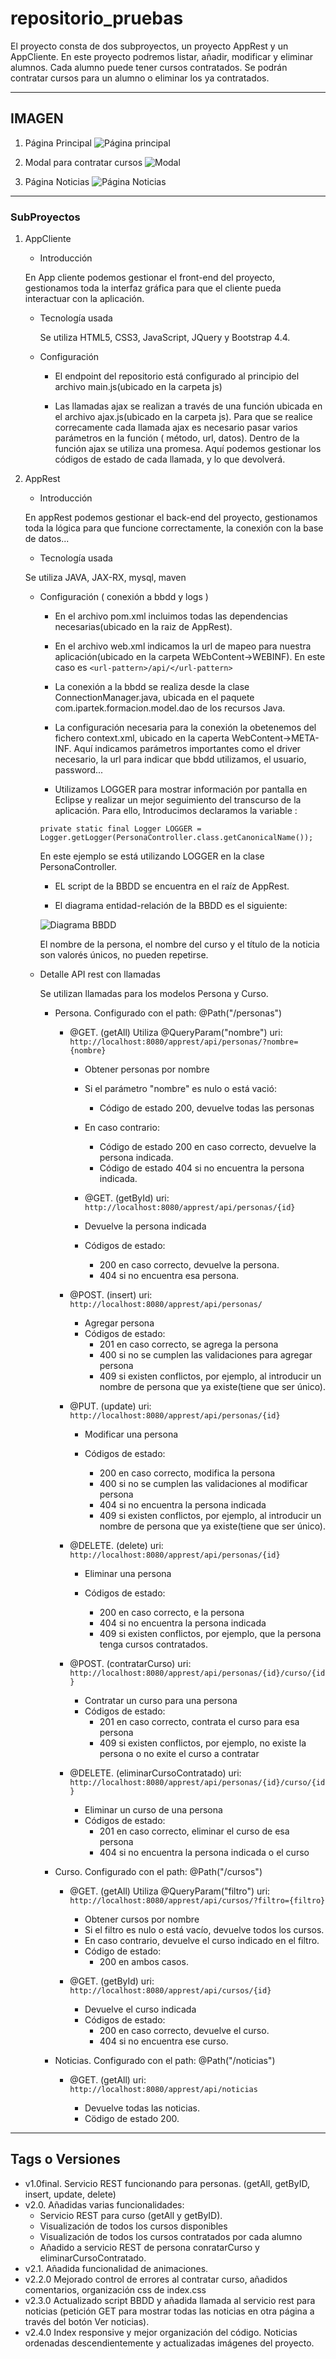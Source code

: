 # repositorio_pruebas

El proyecto consta de dos subproyectos, un proyecto AppRest y un AppCliente. 
En este proyecto podremos listar, añadir, modificar y eliminar alumnos. Cada alumno puede tener cursos contratados. Se podrán contratar cursos para un alumno o eliminar los ya contratados.

--- 

## IMAGEN

1. Página Principal
![Página principal](https://github.com/josgaril/repositorio_pruebas/blob/master/scrennShoots/paginaPrincipal.png)

2. Modal para contratar cursos
![Modal](https://github.com/josgaril/repositorio_pruebas/blob/master/scrennShoots/modal.png)

3. Página Noticias
![Página Noticias](https://github.com/josgaril/repositorio_pruebas/blob/master/scrennShoots/paginaNoticias.png)

---

### SubProyectos

 1. AppCliente
	- Introducción
	
	En App cliente podemos gestionar el front-end del proyecto, gestionamos toda la interfaz gráfica para que el cliente pueda interactuar con la aplicación.

	- Tecnología usada
		
		Se utiliza HTML5, CSS3, JavaScript, JQuery y Bootstrap 4.4. 	

	- Configuración
	
		- El endpoint del repositorio está configurado al principio del archivo main.js(ubicado en la carpeta js)
		 
 		- Las llamadas ajax se realizan a través de una función ubicada en el archivo ajax.js(ubicado en la carpeta js).  Para que se realice correcamente cada llamada ajax es necesario pasar varios parámetros en la función ( método, url, datos). Dentro de la función ajax se utiliza una promesa. Aquí podemos gestionar los códigos de estado de cada llamada, y lo que devolverá. 

2. AppRest

	- Introducción

	En appRest podemos gestionar el back-end del proyecto, gestionamos toda la lógica para que funcione correctamente, la conexión con la base de datos...

	- Tecnología usada

	Se utiliza JAVA, JAX-RX, mysql, maven
	
	- Configuración ( conexión a bbdd y logs )

		- En el archivo pom.xml incluimos todas las dependencias necesarias(ubicado en la raiz de AppRest). 	
 	
		- En el archivo web.xml indicamos la url de mapeo para nuestra aplicación(ubicado en la carpeta WEbContent->WEBINF). En este caso es `<url-pattern>/api/</url-pattern>`
		
		- La conexión a la bbdd se realiza desde la clase ConnectionManager.java, ubicada en el paquete com.ipartek.formacion.model.dao de los recursos Java. 

		- La configuración necesaria para la conexión la obetenemos del fichero context.xml, ubicado en la caperta WebContent->META-INF. Aquí indicamos parámetros importantes como el driver necesario, la url para indicar que bbdd utilizamos, el usuario, password...

		- Utilizamos LOGGER para mostrar información por pantalla en Eclipse y realizar un mejor seguimiento del transcurso de la aplicación. Para ello, Introducimos declaramos la variable : 


		`private static final Logger LOGGER = 	Logger.getLogger(PersonaController.class.getCanonicalName());`

		En este ejemplo se está utilizando LOGGER en la clase PersonaController. 
		
		- EL script de la BBDD se encuentra en el raíz de AppRest.
		
		- El diagrama entidad-relación de la BBDD es el siguiente: 
		
		![Diagrama BBDD](https://github.com/josgaril/repositorio_pruebas/blob/master/scrennShoots/diagramaBBDD.png)
		
		El nombre de la persona, el nombre del curso y el título de la noticia son valorés únicos, no pueden repetirse. 

	
	- Detalle API rest con llamadas

		Se utilizan llamadas para los modelos Persona y Curso.
	
	   	+ Persona.  Configurado con el path: @Path("/personas")
	
			- @GET. (getAll) Utiliza @QueryParam("nombre")  uri: `http://localhost:8080/apprest/api/personas/?nombre={nombre}`
				- Obtener personas por nombre
				- Si el parámetro "nombre" es nulo o está vació: 
					- Código de estado 200, devuelve todas las personas 
				- En caso contrario:
					- Código de estado 200 en caso correcto, devuelve la persona indicada.
					- Código de estado 404 si no encuentra la persona indicada.

		    	- @GET. (getById)  uri: `http://localhost:8080/apprest/api/personas/{id}`

				- Devuelve la persona indicada			
				- Códigos de estado:
					- 200 en caso correcto, devuelve la persona.
					- 404 si no encuentra esa persona.

			- @POST. (insert) uri: `http://localhost:8080/apprest/api/personas/`
				- Agregar persona
				- Códigos de estado:
					- 201 en caso correcto, se agrega la persona
					- 400 si no se cumplen las validaciones para agregar persona
					- 409 si existen conflictos, por ejemplo, al introducir un nombre de persona que ya existe(tiene que ser único).

			- @PUT. (update) uri: `http://localhost:8080/apprest/api/personas/{id}`

				- Modificar una persona

				- Códigos de estado:
					- 200 en caso correcto, modifica la persona
					- 400 si no se cumplen las validaciones al modificar persona
					- 404 si no encuentra la persona indicada				
					- 409 si existen conflictos, por ejemplo, al introducir un nombre de persona que ya existe(tiene que ser único).


			- @DELETE. (delete) uri: `http://localhost:8080/apprest/api/personas/{id}`

				- Eliminar una persona

				- Códigos de estado:
					- 200 en caso correcto, e la persona
					- 404 si no encuentra la persona indicada				
					- 409 si existen conflictos, por ejemplo, que la persona tenga cursos contratados.
		
			- @POST. (contratarCurso) uri: `http://localhost:8080/apprest/api/personas/{id}/curso/{id}`

				- Contratar un curso para una persona
				- Códigos de estado:
					- 201 en caso correcto, contrata el curso para esa persona
					- 409 si existen conflictos, por ejemplo, no existe la persona o no exite el curso a contratar
			
			- @DELETE. (eliminarCursoContratado) uri: `http://localhost:8080/apprest/api/personas/{id}/curso/{id}`

				- Eliminar un curso de una persona
				- Códigos de estado:
					- 201 en caso correcto, eliminar el curso de esa persona
					- 404 si no encuentra la persona indicada o el curso				

		+ Curso.  Configurado con el path: @Path("/cursos")

			- @GET. (getAll) Utiliza @QueryParam("filtro") uri: `http://localhost:8080/apprest/api/cursos/?filtro={filtro}`
				
				- Obtener cursos por nombre
				- Si el filtro es nulo o está vacío, devuelve todos los cursos.
				- En caso contrario, devuelve el curso indicado en el filtro. 
				- Código de estado: 
					- 200 en ambos casos.
				
			- @GET. (getById)  uri: `http://localhost:8080/apprest/api/cursos/{id}`

				- Devuelve el curso indicada			
				- Códigos de estado:
					- 200 en caso correcto, devuelve el curso.
					- 404 si no encuentra ese curso.
					
		+ Noticias.  Configurado con el path: @Path("/noticias")
		
			- @GET. (getAll)  uri: `http://localhost:8080/apprest/api/noticias`
				
				- Devuelve todas las noticias. 
				- Cödigo de estado 200.
---

## Tags o Versiones

- v1.0final. Servicio REST funcionando para personas. (getAll, getByID, insert, update, delete)
- v2.0. Añadidas varias funcionalidades:
	- Servicio REST para curso (getAll y getByID).
	- Visualización de todos los cursos disponibles	
	- Visualización de todos los cursos contratados por cada alumno
	- Añadido a servicio REST de persona conratarCurso y eliminarCursoContratado.
- v2.1. Añadida funcionalidad de animaciones.
- v2.2.0 Mejorado control de errores al contratar curso, añadidos comentarios, organización css de index.css
- v2.3.0 Actualizado script BBDD y añadida llamada al servicio rest para noticias (petición GET para mostrar todas las noticias en otra página a través del botón Ver noticias).
- v2.4.0 Index responsive y mejor organización del código. Noticias ordenadas descendientemente y actualizadas imágenes del proyecto.


